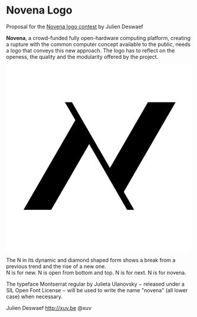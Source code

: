 Novena Logo
===========

Proposal for the [Novena logo contest](http://www.bunniestudios.com/blog/?p=3777) by Julien Deswaef  
  
**Novena**, a crowd-funded fully open-hardware computing platform, creating a rupture with the common computer concept available to the public, needs a logo that conveys this new approach. The logo has to reflect on the openess, the quality and the modularity offered by the project.  

![novena logo](https://raw.githubusercontent.com/xuv/novena-logo/master/N-logo.png)

The N in its dynamic and diamond shaped form shows a break from a previous trend and the rise of a new one.  
N is for new. N is open from bottom and top. N is for next. N is for novena.  

The typeface Montserrat regular by Julieta Ulanovsky − released under a SIL Open Font License − will be used to write the name "novena" (all lower case) when necessary.

Julien Deswaef
http://xuv.be
@xuv


 
